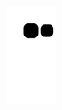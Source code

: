 ![Snake animation](https://github.com/MatheusMartinsR/MatheusMartinsR/blob/output/github-contribution-grid-snake.svg)
